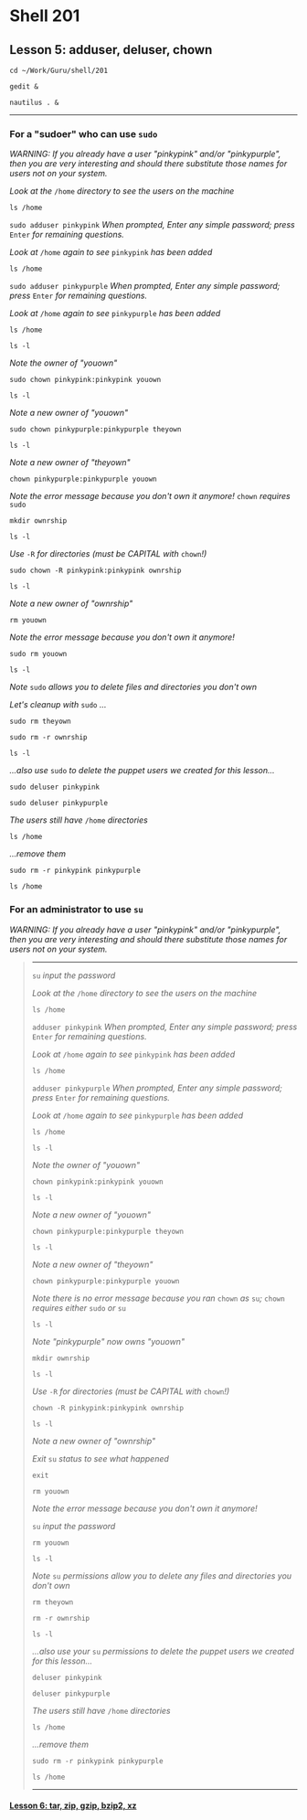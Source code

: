 # Shell 201
## Lesson 5: adduser, deluser, chown

`cd ~/Work/Guru/shell/201`

`gedit &`

`nautilus . &`
___

### For a "sudoer" who can use `sudo`

*WARNING: If you already have a user "pinkypink" and/or "pinkypurple", then you are very interesting and should there substitute those names for users not on your system.*

*Look at the* `/home` *directory to see the users on the machine*

`ls /home`

`sudo adduser pinkypink` *When prompted, Enter any simple password; press* `Enter` *for remaining questions.*

*Look at* `/home` *again to see* `pinkypink` *has been added*

`ls /home`

`sudo adduser pinkypurple` *When prompted, Enter any simple password; press* `Enter` *for remaining questions.*

*Look at* `/home` *again to see* `pinkypurple` *has been added*

`ls /home`

`ls -l`

*Note the owner of "youown"*

`sudo chown pinkypink:pinkypink youown`

`ls -l`

*Note a new owner of "youown"*

`sudo chown pinkypurple:pinkypurple theyown`

`ls -l`

*Note a new owner of "theyown"*

`chown pinkypurple:pinkypurple youown`

*Note the error message because you don't own it anymore!* `chown` *requires* `sudo`

`mkdir ownrship`

`ls -l`

*Use* `-R` *for directories (must be CAPITAL with* `chown`*!)*

`sudo chown -R pinkypink:pinkypink ownrship`

`ls -l`

*Note a new owner of "ownrship"*

`rm youown`

*Note the error message because you don't own it anymore!*

`sudo rm youown`

`ls -l`

*Note* `sudo` *allows you to delete files and directories you don't own*

*Let's cleanup with* `sudo` *...*

`sudo rm theyown`

`sudo rm -r ownrship`

`ls -l`

*...also use* `sudo` *to delete the puppet users we created for this lesson...*

`sudo deluser pinkypink`

`sudo deluser pinkypurple`

*The users still have* `/home` *directories*

`ls /home`

*...remove them*

`sudo rm -r pinkypink pinkypurple`

`ls /home`

### For an administrator to use `su`

*WARNING: If you already have a user "pinkypink" and/or "pinkypurple", then you are very interesting and should there substitute those names for users not on your system.*

> ___
> 
> `su` *input the password*
>
> *Look at the* `/home` *directory to see the users on the machine*
> 
> `ls /home`
> 
> `adduser pinkypink` *When prompted, Enter any simple password; press* `Enter` *for remaining questions.*
> 
> *Look at* `/home` *again to see* `pinkypink` *has been added*
> 
> `ls /home`
> 
> `adduser pinkypurple` *When prompted, Enter any simple password; press* `Enter` *for remaining questions.*
> 
> *Look at* `/home` *again to see* `pinkypurple` *has been added*
> 
> `ls /home`
> 
> `ls -l`
> 
> *Note the owner of "youown"*
> 
> `chown pinkypink:pinkypink youown`
> 
> `ls -l`
> 
> *Note a new owner of "youown"*
> 
> `chown pinkypurple:pinkypurple theyown`
> 
> `ls -l`
> 
> *Note a new owner of "theyown"*
> 
> `chown pinkypurple:pinkypurple youown`
> 
> *Note there is no error message because you ran* `chown` *as* `su`*;* `chown` *requires either* `sudo` *or* `su`
> 
> `ls -l`
> 
> *Note "pinkypurple" now owns "youown"*
> 
> `mkdir ownrship`
> 
> `ls -l`
> 
> *Use* `-R` *for directories (must be CAPITAL with* `chown`*!)*
> 
> `chown -R pinkypink:pinkypink ownrship`
> 
> `ls -l`
> 
> *Note a new owner of "ownrship"*
> 
> *Exit* `su` *status to see what happened*
> 
> `exit`
> 
> `rm youown`
> 
> *Note the error message because you don't own it anymore!*
> 
> `su` *input the password*
> 
> `rm youown`
> 
> `ls -l`
> 
> *Note* `su` *permissions allow you to delete any files and directories you don't own*
> 
> `rm theyown`
> 
> `rm -r ownrship`
> 
> `ls -l`
> 
> *...also use your* `su` *permissions to delete the puppet users we created for this lesson...*
> 
> `deluser pinkypink`
> 
> `deluser pinkypurple`
> 
> *The users still have* `/home` *directories*
> 
> `ls /home`
> 
> *...remove them*
> 
> `sudo rm -r pinkypink pinkypurple`
> 
> `ls /home`
> 
> ___

#### [Lesson 6: tar, zip, gzip, bzip2, xz](https://github.com/inkVerb/guru/blob/master/201-shell/Lesson-06.md)
